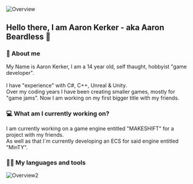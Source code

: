 ![Overview](https://user-images.githubusercontent.com/82168319/114108732-020fa300-98d4-11eb-8829-92daf9771a1b.png)


##  <b> Hello there, I am Aaron Kerker - aka Aaron Beardless </b> :wave:


### 📖 About me
My Name is Aaron Kerker, I am a 14 year old, self thaught, hobbyist "game developer". \
\
I have "experience" with C#, C++, Unreal & Unity. \
Over my coding years I have been creating smaller games, mostly for "game jams". Now I am working on my first bigger title with my friends. 

### 💻 What am I currently working on?
I am currently working on a game engine entitled "MAKESHIFT" for a project with my friends. \
As well as that I´m currently developing an ECS for said engine entitled "MinTY".

### 👨‍💻 My languages and tools
![Overview2](https://user-images.githubusercontent.com/82168319/114110227-51a39e00-98d7-11eb-87f4-5e2b4d116989.png)

